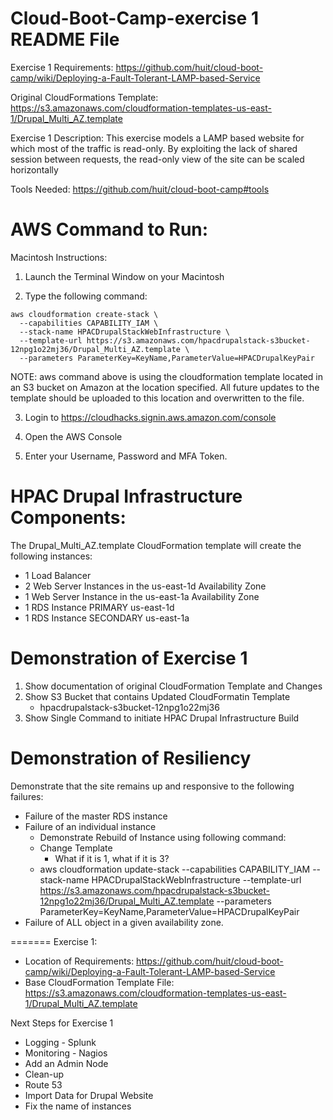 Cloud-Boot-Camp-exercise 1 README File
=========================
Exercise 1 Requirements: https://github.com/huit/cloud-boot-camp/wiki/Deploying-a-Fault-Tolerant-LAMP-based-Service

Original CloudFormations Template: https://s3.amazonaws.com/cloudformation-templates-us-east-1/Drupal_Multi_AZ.template

Exercise 1 Description: This exercise models a LAMP based website for which most of the traffic is read-only. By exploiting the lack of shared session between requests, the read-only view of the site can be scaled horizontally

Tools Needed: https://github.com/huit/cloud-boot-camp#tools

AWS Command to Run:
=========================

Macintosh Instructions:

1.  Launch the Terminal Window on your Macintosh

2.  Type the following command:

```
aws cloudformation create-stack \
  --capabilities CAPABILITY_IAM \
  --stack-name HPACDrupalStackWebInfrastructure \
  --template-url https://s3.amazonaws.com/hpacdrupalstack-s3bucket-12npg1o22mj36/Drupal_Multi_AZ.template \
  --parameters ParameterKey=KeyName,ParameterValue=HPACDrupalKeyPair
```
NOTE: aws command above is using the cloudformation template located in an S3 bucket on Amazon at the location specified.  All future updates to the template should be uploaded to this location and overwritten to the file.

3. Login to https://cloudhacks.signin.aws.amazon.com/console

4. Open the AWS Console

5. Enter your Username, Password and MFA Token.

HPAC Drupal Infrastructure Components:
=========================

The Drupal_Multi_AZ.template CloudFormation template will create the following instances:

   - 1 Load Balancer
   - 2 Web Server Instances in the us-east-1d Availability Zone
   - 1 Web Server Instance in the us-east-1a Availability Zone
   - 1 RDS Instance PRIMARY us-east-1d
   - 1 RDS Instance SECONDARY us-east-1a
   
Demonstration of Exercise 1
=========================

1. Show documentation of original CloudFormation Template and Changes
2. Show S3 Bucket that contains Updated CloudFormatin Template
   - hpacdrupalstack-s3bucket-12npg1o22mj36
3. Show Single Command to initiate HPAC Drupal Infrastructure Build

Demonstration of Resiliency
=========================

Demonstrate that the site remains up and responsive to the following failures:
 * Failure of the master RDS instance
 * Failure of an individual instance
   - Demonstrate Rebuild of Instance using following command:
   - Change Template 
      - What if it is 1, what if it is 3?
   - aws cloudformation update-stack --capabilities CAPABILITY_IAM --stack-name HPACDrupalStackWebInfrastructure --template-url https://s3.amazonaws.com/hpacdrupalstack-s3bucket-12npg1o22mj36/Drupal_Multi_AZ.template --parameters ParameterKey=KeyName,ParameterValue=HPACDrupalKeyPair
 * Failure of ALL object in a given availability zone.

=======
Exercise 1:

  - Location of Requirements:  https://github.com/huit/cloud-boot-camp/wiki/Deploying-a-Fault-Tolerant-LAMP-based-Service
  - Base CloudFormation Template File: https://s3.amazonaws.com/cloudformation-templates-us-east-1/Drupal_Multi_AZ.template

Next Steps for Exercise 1

- Logging - Splunk
- Monitoring - Nagios
- Add an Admin Node
- Clean-up
- Route 53
- Import Data for Drupal Website
- Fix the name of instances
